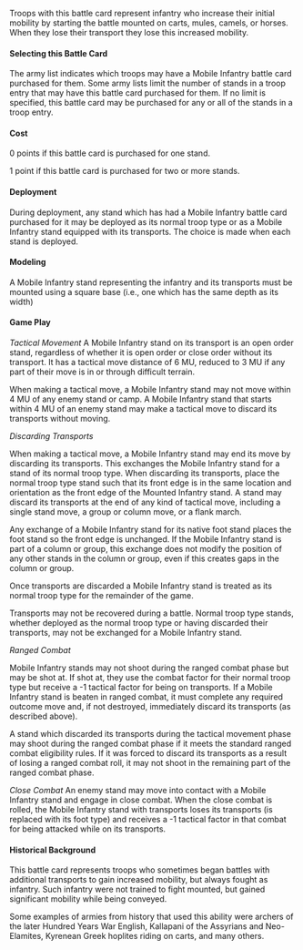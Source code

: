Troops with this battle card represent infantry who increase their initial mobility by starting the battle mounted on carts, mules, camels, or horses.  When they lose 
their transport they lose this increased mobility.

#### Selecting this Battle Card
The army list indicates which troops may have a Mobile Infantry battle card purchased for them.  Some army lists limit the number of stands in a troop entry that may
have this battle card purchased for them.  If no limit is specified, this battle card may be purchased for any or all of the stands in a troop entry.

#### Cost
0 points if this battle card is purchased for one stand.

1 point if this battle card is purchased for two or more stands.

#### Deployment
During deployment, any stand which has had a Mobile Infantry battle card purchased for it may be deployed as its normal troop type or as a Mobile Infantry 
stand equipped with its transports. The choice is made when each stand is deployed.

#### Modeling
A Mobile Infantry stand representing the infantry and its transports must be mounted using a square base (i.e., one which has the same depth as its width)

#### Game Play
*Tactical Movement*
A Mobile Infantry stand on its transport  is an open order stand, regardless of whether it is open order or close order without its transport.  It has a tactical move
distance of 6 MU, reduced to 3 MU if any part of their move is in or through difficult terrain.

When making a tactical move, a Mobile Infantry stand may not move within 4 MU of any enemy stand or camp. A Mobile Infantry stand that starts within 4 MU of an enemy 
stand may make a tactical move to discard its transports without moving.  

*Discarding Transports*

When making a tactical move, a Mobile Infantry stand may end its move by discarding its transports.  This exchanges the Mobile Infantry stand for a stand of its
normal troop type. When discarding its transports, place the normal troop type stand such that its front edge is in the same location and orientation as the front 
edge of the Mounted Infantry stand. A stand may discard its transports at the end of any kind of tactical move, including a single stand move, a group or column move,
or a flank march.

Any exchange of a Mobile Infantry stand for its native foot stand places the foot stand so the front edge is unchanged.  If the Mobile Infantry stand is part of a column
or group, this exchange does not modify the position of any other stands in the column or group, even if this creates gaps in the column or group.

Once transports are discarded a Mobile Infantry stand is treated as its normal troop type for the remainder of the game.

Transports may not be recovered during a battle. Normal troop type stands, whether deployed as the normal troop type or having discarded their transports, may not 
be exchanged for a Mobile Infantry stand.

*Ranged Combat*

Mobile Infantry stands may not shoot during the ranged combat phase but may be shot at. If shot at, they use the combat factor for their normal troop type but 
receive a -1 tactical factor for being on transports.  If a Mobile Infantry stand is beaten in ranged combat, it must complete any required outcome move and, if 
not destroyed, immediately discard its transports (as described above).

A stand which discarded its transports during the tactical movement phase may shoot during the ranged combat phase if it meets the standard ranged combat eligibility 
rules.  If it was forced to discard its transports as a result of losing a ranged combat roll, it may not shoot in the remaining part of the ranged combat phase.

*Close Combat*
An enemy stand may move into contact with a Mobile Infantry stand and engage in close combat.  When the close combat is rolled, the Mobile Infantry stand with 
transports loses its transports (is replaced with its foot type) and receives a -1 tactical factor in that combat for being attacked while on its transports.

#### Historical Background
This battle card represents troops who sometimes began battles with additional transports to gain increased mobility, but always fought as infantry.  Such infantry
were not trained to fight mounted, but gained significant mobility while being conveyed.

Some examples of armies from history that used this ability were archers of the later Hundred Years War English, Kallapani of the Assyrians and Neo-Elamites, 
Kyrenean Greek hoplites riding on carts, and many others.
